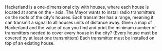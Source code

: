 Hackerland is a one-dimensional city with houses, where each house is located at some on the - axis.
The Mayor wants to install radio transmitters on the roofs of the city's houses.
Each transmitter has a range, meaning it can transmit a signal to all houses units of distance away.
Given a map of Hackerland and the value of can you find and print the minimum number of transmitters needed to cover every house in the city? (Every house must be covered by at least one transmitters)
Each transmitter must be installed on top of an existing house.